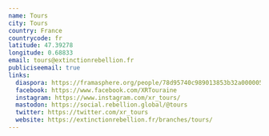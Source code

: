 ```yaml
---
name: Tours
city: Tours
country: France
countrycode: fr
latitude: 47.39278
longitude: 0.68833
email: tours@extinctionrebellion.fr
publiciseemail: true
links:
  diaspora: https://framasphere.org/people/78d95740c989013853b32a0000053625
  facebook: https://www.facebook.com/XRTouraine
  instagram: https://www.instagram.com/xr_tours/
  mastodon: https://social.rebellion.global/@tours
  twitter: https://twitter.com/xr_tours
  website: https://extinctionrebellion.fr/branches/tours/
---
```

